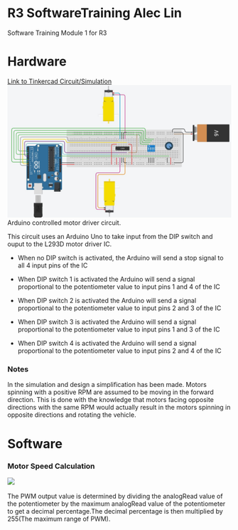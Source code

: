 # R3 SoftwareTraining Alec Lin
Software Training Module 1 for R3

# Hardware
[Link to Tinkercad Circuit/Simulation](https://www.tinkercad.com/things/4NrpbiozkF0)
![alt text](https://github.com/Linja82/R3-SoftwareTraining-AlecLin/blob/main/Images/Tinkercad%20Software%20Training%201.jpg)
Arduino controlled motor driver circuit.

This circuit uses an Arduino Uno to take input from the DIP switch and ouput to the L293D motor driver IC.  
- When no DIP switch is activated, the Arduino will send a stop signal to all 4 input pins of the IC  
  
- When DIP switch 1 is activated the Arduino will send a signal proportional to the potentiometer value to input pins 1 and 4 of the IC  
  
- When DIP switch 2 is activated the Arduino will send a signal proportional to the potentiometer value to input pins 2 and 3 of the IC  
  
- When DIP switch 3 is activated the Arduino will send a signal proportional to the potentiometer value to input pins 1 and 3 of the IC  
  
- When DIP switch 4 is activated the Arduino will send a signal proportional to the potentiometer value to input pins 2 and 4 of the IC
  
### Notes
In the simulation and design a simplification has been made. Motors spinning with a positive RPM are assumed to be moving in the forward direction. This is done with the knowledge that motors facing opposite directions with the same RPM would actually result in the motors spinning in opposite directions and rotating the vehicle.

# Software

### Motor Speed Calculation
<img src="https://render.githubusercontent.com/render/math?math=\dfrac{Potentiometer Reading}{Potentiometer Max Value}\times 255 = PWM Value">
  
The PWM output value is determined by dividing the analogRead value of the potentiometer by the maximum analogRead value of the potentiometer to get a decimal percentage.The decimal percentage is then multiplied by 255(The maximum range of PWM).

